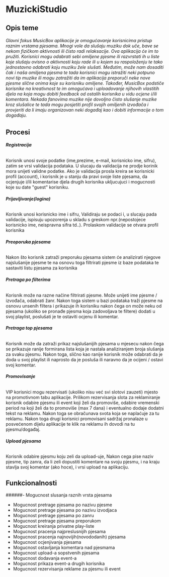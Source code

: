 ﻿# MuzickiStudio

## **Opis teme**

###### Glavni fokus MusicBox aplikacije je omogućavanje korisnicima pristup raznim vrstama pjesama. Mnogi vole da slušaju muziku dok uče, bave se nekom fizičkom aktivnosti ili čisto radi relaksacije. Ova aplikacija će im to pružiti. Korisnici mogu odabrati sebi omiljene pjesme ili razvrstati ih u liste koje slušaju ovisno o aktivnosti koju rade ili u kojem su raspoloženju te tako jednostavno odabrati koju muziku žele slušati. Međutim, može nam dosaditi čak i naša omiljena pjesma te tada korisnici mogu istražiti neki potpuno novi tip muzike ili mogu zatražiti da im aplikacija preporuči neke nove pjesme slične onima koje su korisniku omiljene. Također, MusicBox podstiče korisnike na kreativnost te im omogućava i uploadovanje njihovih vlastitih djela na koja mogu dobiti feedback od ostalih korisnika u vidu ocjene i/ili komentara. Nekada fanovima muzike nije dovoljno čisto slušanje muzike kroz slušalice te tada mogu posjetiti profil svojih omiljenih izvođača i provjeriti da li imaju organizovan neki događaj kao i dobiti informacije o tom događaju. 



## **Procesi**

###### **Registracija** 
Korisnik unosi svoje podatke (ime,prezime, e-mail, korisnicko ime, sifru), zatim se vrsi validacija podataka. U slucaju da validacija ne prodje korinik mora unijeti validne podatke. Ako je validacija prosla kreira se korisnicki profil (account), i korisnik je u stanju da pravi svoje liste pjesama, da ocjenjuje i/ili komentarise djela drugih korisnika ukljucujuci i mogucnosti koje su date "guest" korisniku.  

###### **Prijavljivanje(logina)** 
Korisnik unosi korisnicko ime i sifru, Validiraju se podaci i, u slucaju pada validacije, ispisuju upozorenja u skladu s greskom npr.(nepostojece korisnicko ime, neispravna sifra td..). Prolaskom validacije se otvara profil korisnika   

###### **Preoporuka pjesama**
Nakon što korisnik zatraži preporuku pjesama sistem će analizirati njegove najslušanije pjesme te na osnovu toga filtrirati pjesme iz baze podataka te sastaviti listu pjesama za korisnika

###### **Pretraga po filterima**
Korisnik može na razne načine filtrirati pjesme. Može unijeti ime pjesme / izvođača, odabrati žanr. Nakon toga sistem u bazi podataka traži pjesme na osnovu unsenih filtera i prikazuje ih korisniku nakon čega on može neku od pjesama (ukoliko se pronađe pjesma koja zadovoljava te filtere) dodati u svoj playlist, poslušati je te ostaviti ocjenu ili komentar.

###### **Pretraga top pjesama**
Korisnik može da zatraži prikaz najslušanijih pjesama u mjesecu nakon čega se prikazuje ranije formirana lista koja je nastala analiziranjem broja slušanja za svaku pjesmu. Nakon toga, slično kao ranije korisnik može odabrati da je doda u svoj playlist ili naprosto da je posluša ili naravno da je ocijeni / ostavi svoj komentar. 

###### **Promovisanje**
VIP korisnici mogu rezervisati (ukoliko nisu već svi slotovi zauzeti) mjesto na promotivnom tabu aplikacije. Prilikom rezervisanja slota za reklamiranje korisnik odabire pjesmu ili event koji želi da promoviše, odabire vremenski period na koji želi da to promoviše (max 7 dana) i eventualno dodaje dodatni tekst na reklamu. Nakon toga se obračunava svota koja se naplaćuje za tu reklamu. Nakon toga drugi korisnici promovisani sadržaj pronalaze u posvećenom dijelu aplikacije te klik na reklamu ih dovodi na tu pjesmu/događaj.

###### **Upload pjesama**
Korisnik odabire pjesmu koju zeli da upload-uje, Nakon cega pise naziv pjesme, tip zanra, da li zeli dopustiti komentare na svoju pjesmu, i na kraju stavlja svoj komentar (ako hoce), i vrsi upload na aplikaciju. 

## **Funkcionalnosti**

######- Mogucnost slusanja raznih vrsta pjesama
- Mogucnost pretrage pjesama po nazivu pjesme
- Mogucnost pretrage pjesama po nazivu izvodjaca
- Mogucnost pretrage pjesama po zanru
- Mogucnost pretrage pjesama preporukom
- Mogucnost kreiranja privatne play-liste
- Mogucnost pracenja najpreslusnijih pjesama
- Mogucnost pracenja najnovijih(novododanih) pjesama
- Mogucnost ocjenjivanja pjesama
- Mogucnost ostavljanja komentara nad pjesmama
- Mogucnost upload-a sopstvenih pjesama
- Mogucnost dodavanja event-a
- Mogucnost prikaza event-a drugih korisnika
- Mogucnost rezervisanja reklame za pjesmu ili event